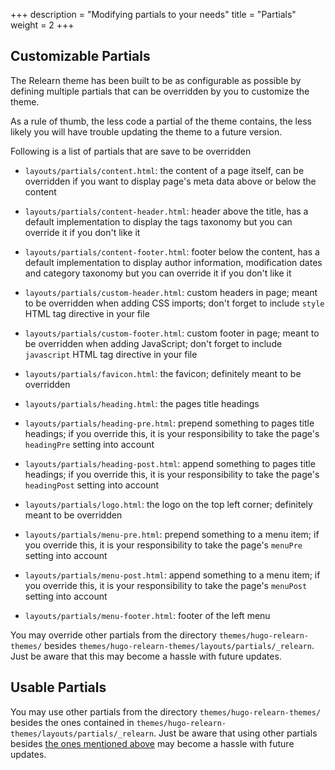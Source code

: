 +++
description = "Modifying partials to your needs"
title = "Partials"
weight = 2
+++

## Customizable Partials

The Relearn theme has been built to be as configurable as possible by defining multiple partials that can be overridden by you to customize the theme.

As a rule of thumb, the less code a partial of the theme contains, the less likely you will have trouble updating the theme to a future version.

Following is a list of partials that are save to be overridden

- `layouts/partials/content.html`: the content of a page itself, can be overridden if you want to display page's meta data above or below the content

- `layouts/partials/content-header.html`: header above the title, has a default implementation to display the tags taxonomy but you can override it if you don't like it

- `layouts/partials/content-footer.html`: footer below the content, has a default implementation to display author information, modification dates and category taxonomy but you can override it if you don't like it

- `layouts/partials/custom-header.html`: custom headers in page; meant to be overridden when adding CSS imports; don't forget to include `style` HTML tag directive in your file

- `layouts/partials/custom-footer.html`:  custom footer in page; meant to be overridden when adding JavaScript; don't forget to include `javascript` HTML tag directive in your file

- `layouts/partials/favicon.html`: the favicon; definitely meant to be overridden

- `layouts/partials/heading.html`: the pages title headings

- `layouts/partials/heading-pre.html`: prepend something to pages title headings; if you override this, it is your responsibility to take the page's `headingPre` setting into account

- `layouts/partials/heading-post.html`: append something to pages title headings; if you override this, it is your responsibility to take the page's `headingPost` setting into account

- `layouts/partials/logo.html`: the logo on the top left corner; definitely meant to be overridden

- `layouts/partials/menu-pre.html`: prepend something to a menu item; if you override this, it is your responsibility to take the page's `menuPre` setting into account

- `layouts/partials/menu-post.html`: append something to a menu item; if you override this, it is your responsibility to take the page's `menuPost` setting into account

- `layouts/partials/menu-footer.html`: footer of the left menu

You may override other partials from the directory `themes/hugo-relearn-themes/` besides `themes/hugo-relearn-themes/layouts/partials/_relearn`. Just be aware that this may become a hassle with future updates.

## Usable Partials

You may use other partials from the directory `themes/hugo-relearn-themes/` besides the ones contained in `themes/hugo-relearn-themes/layouts/partials/_relearn`. Just be aware that using other partials besides [the ones mentioned above](#customizable-partials) may become a hassle with future updates.
